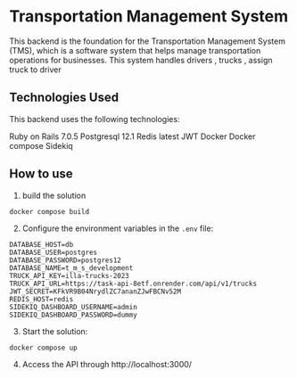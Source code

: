 # Transportation Management System #
This backend is the foundation for the Transportation Management System (TMS), which is a software system that helps manage transportation operations for businesses. This system handles drivers , trucks , assign truck to driver

## Technologies Used ##
This backend uses the following technologies:

Ruby on Rails 7.0.5
Postgresql 12.1
Redis latest
JWT 
Docker
Docker compose 
Sidekiq


## How to use ##
1. build the solution 
```
docker compose build
```
2. Configure the environment variables in the `.env` file:
```
DATABASE_HOST=db
DATABASE_USER=postgres
DATABASE_PASSWORD=postgres12
DATABASE_NAME=t_m_s_development
TRUCK_API_KEY=illa-trucks-2023
TRUCK_API_URL=https://task-api-8etf.onrender.com/api/v1/trucks
JWT_SECRET=KFkVR9B04NrydlZC7ananZJwFBCNv52M
REDIS_HOST=redis
SIDEKIQ_DASHBOARD_USERNAME=admin
SIDEKIQ_DASHBOARD_PASSWORD=dummy
```
3. Start the solution:
```
docker compose up
```
4. Access the API through http://localhost:3000/


